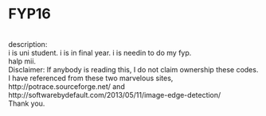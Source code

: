 # FYP16
</br>
description:
</br>
i is uni student. i is in final year. i is needin to do my fyp.</br>
halp mii.
</br>
Disclaimer: If anybody is reading this, I do not claim ownership these codes. I have referenced from these two marvelous sites, http://potrace.sourceforge.net/ and http://softwarebydefault.com/2013/05/11/image-edge-detection/
</br>
Thank you.
